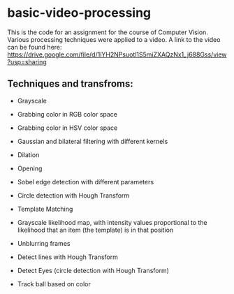 # basic-video-processing

This is the code for an assignment for the course of Computer Vision. 
Various processing techniques were applied to a video. 
A link to the video can be found here: https://drive.google.com/file/d/1lYH2NPsuotl1S5miZXAQzNx1_j688Gss/view?usp=sharing

## Techniques and transfroms: 

- Grayscale 

- Grabbing color in RGB color space

- Grabbing color in HSV color space

- Gaussian and bilateral filtering with different kernels

- Dilation 

- Opening 

- Sobel edge detection with different parameters

- Circle detection with Hough Transform

- Template Matching 

- Grayscale likelihood map, with intensity values proportional to the likelihood that an item (the template) is in that position 

- Unblurring frames

- Detect lines with Hough Transform

- Detect Eyes (circle detection with Hough Transform)

- Track ball based on color
